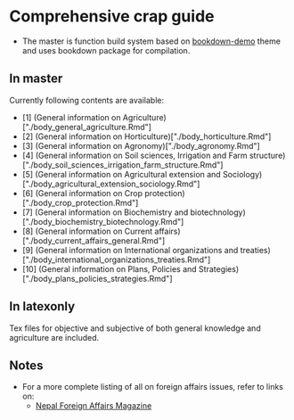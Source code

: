 # Comprehensive crap guide

- The master is function build system based on [bookdown-demo](https://github.com/rstudio/bookdown-demo) theme and uses bookdown package for compilation.

## In master

Currently following contents are available:

- [1] (General information on Agriculture)["./body_general_agriculture.Rmd"]
- [2] (General information on Horticulture)["./body_horticulture.Rmd"]
- [3] (General information on Agronomy)["./body_agronomy.Rmd"]
- [4] (General information on Soil sciences, Irrigation and Farm structure)["./body_soil_sciences_irrigation_farm_structure.Rmd"]
- [5] (General information on Agricultural extension and Sociology)["./body_agricultural_extension_sociology.Rmd"]
- [6] (General information on Crop protection)["./body_crop_protection.Rmd"]
- [7] (General information on Biochemistry and biotechnology)["./body_biochemistry_biotechnology.Rmd"]
- [8] (General information on Current affairs)["./body_current_affairs_general.Rmd"]
- [9] (General information on International organizations and treaties)["./body_international_organizations_treaties.Rmd"]
- [10] (General information on Plans, Policies and Strategies)["./body_plans_policies_strategies.Rmd"]


## In latexonly

Tex files for objective and subjective of both general knowledge and agriculture are included.

## Notes

- For a more complete listing of all on foreign affairs issues, refer to links on:
  - [Nepal Foreign Affairs Magazine](http://nepalforeignaffairs.com/category/editorial/)
